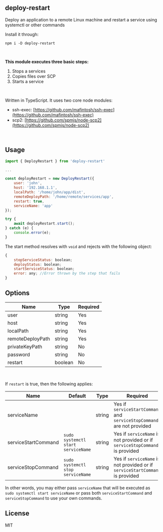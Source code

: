 ## deploy-restart
Deploy an application to a remote Linux machine and restart a service using systemctl or other commands

Install it through:

    npm i -D deploy-restart
<br />

**This module executes three basic steps:**
 1. Stops a services
 2. Copies files over SCP
 3. Starts a service
<br />

Written in TypeScript. It uses two core node modules:
 - ssh-exec: [https://github.com/mafintosh/ssh-exec](https://github.com/mafintosh/ssh-exec)
 - scp2: [https://github.com/spmjs/node-scp2](https://github.com/spmjs/node-scp2)
<br />

## Usage
```javascript
import { DeployRestart } from 'deploy-restart'

...

const deployRestart = new DeployRestart({
    user: 'john',
    host: '192.168.1.1',
    localPath: '/home/john/app/dist',
    remoteDeployPath: '/home/remote/services/app',
    restart: true,
    serviceName: 'app'
});

try {
    await deployRestart.start();
} catch (e) {
    console.error(e);
}
```

The start method resolves with ``void`` and rejects with the following object: 

```javascript
{
    stopServiceStatus: boolean;
    deployStatus: boolean;
    startServiceStatus: boolean;
    error: any; //Error thrown by the step that fails
}
````

## Options
|Name|Type|Required|
|--|--|--|
|user|string|Yes
|host|string|Yes
|localPath|string|Yes
|remoteDeployPath|string|Yes
|privateKeyPath|string|No
|password|string|No
|restart|boolean|No
<br />

If `restart` is true, then the following applies:

|Name|Default|Type|Required|
|--|--|--|--|
|serviceName||string|Yes if `serviceStartCommand` and `serviceStopCommand` are not provided
|serviceStartCommand|`sudo systemctl start serviceName`|string|Yes if `serviceName` is not provided or if `serviceStopCommand` is provided
|serviceStopCommand|`sudo systemctl stop serviceName`|string|Yes if `serviceName` is not provided or if `serviceStartCommand` is provided

In other words, you may either pass `serviceName` that will be executed as `sudo systemctl start serviceName` or pass both `serviceStartCommand` and `serviceStopCommand` to use your own commands.
<br />

## License
MIT

